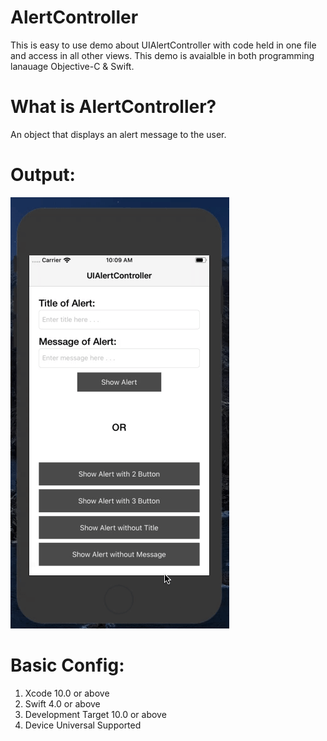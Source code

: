 # AlertController

This is easy to use demo about UIAlertController with code held in one file and access in all other views. This demo is avaialble in both programming lanauage Objective-C & Swift.

# What is AlertController?

An object that displays an alert message to the user.

# Output:

![AlertController](UIAlertController.gif)

# Basic Config:

1. Xcode 10.0 or above
2. Swift 4.0 or above
3. Development Target 10.0 or above
4. Device Universal Supported
